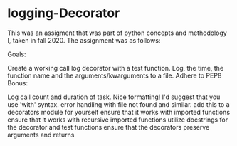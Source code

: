 # logging-Decorator
This was an assigment that was part of python concepts and methodology I, taken in fall 2020. The assignment was as follows:

Goals:

Create a working call log decorator with a test function.
Log, the time, the function name and the arguments/kwarguments to a file.
Adhere to PEP8
Bonus:

Log call count and duration of task.
Nice formatting!
I'd suggest that you use 'with' syntax.
error handling with file not found and similar.
add this to a decorators module for yourself
ensure that it works with imported functions
ensure that it works with recursive imported functions
utilize docstrings for the decorator and test functions
ensure that the decorators preserve arguments and returns
